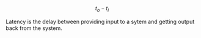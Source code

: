 
$$
    t_o - t_i
$$

Latency is the delay between providing input to a sytem and getting output back from the system. 